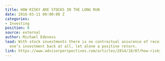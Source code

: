 ```yaml
---
title: HOW RISKY ARE STOCKS IN THE LONG RUN
date: 2016-03-11 00:00:00 Z
categories:
- Investing
position: 8
source: external
author: Michael Edesess
lead: With stock investments there is no contractual assurance of receiving any of
  one’s investment back at all, let alone a positive return.
link: https://www.advisorperspectives.com/articles/2014/10/07/how-risky-are-stocks-in-the-long-run
---
```


